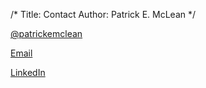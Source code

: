 
/*
Title: Contact
Author: Patrick E. McLean
*/

[@patrickemclean](https://twitter.com/patrickemclean)

[Email](mailto:patrickemclean.com)

[LinkedIn](www.linkedin.com/pub/patrick-e-mclean/2/6/b31/)


